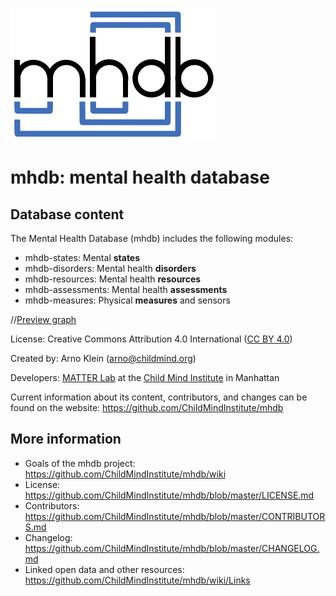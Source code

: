 ![mhdb-logo](mhdb-logo.png)

# mhdb: mental health database

## Database content
The Mental Health Database (mhdb) includes the following modules:

  - mhdb-states: Mental **states**
  - mhdb-disorders: Mental health **disorders**
  - mhdb-resources: Mental health **resources**
  - mhdb-assessments: Mental health **assessments**
  - mhdb-measures: Physical **measures** and sensors

//[Preview graph](http://54.210.58.138:7200)

License: Creative Commons Attribution 4.0 International ([CC BY 4.0](https://creativecommons.org/licenses/by/4.0/))

Created by: Arno Klein (arno@childmind.org)

Developers: [MATTER Lab](https://matter.childmind.org) at the [Child Mind Institute](https://childmind.org) in Manhattan 

Current information about its content, contributors, and changes 
can be found on the website: https://github.com/ChildMindInstitute/mhdb

## More information

  - Goals of the mhdb project: https://github.com/ChildMindInstitute/mhdb/wiki
  - License: https://github.com/ChildMindInstitute/mhdb/blob/master/LICENSE.md
  - Contributors:  https://github.com/ChildMindInstitute/mhdb/blob/master/CONTRIBUTORS.md
  - Changelog: https://github.com/ChildMindInstitute/mhdb/blob/master/CHANGELOG.md
  - Linked open data and other resources: https://github.com/ChildMindInstitute/mhdb/wiki/Links
